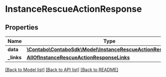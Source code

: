 # InstanceRescueActionResponse

## Properties
Name | Type | Description | Notes
------------ | ------------- | ------------- | -------------
**data** | [**\Contabo\ContaboSdk\Model\InstanceRescueActionResponseData[]**](InstanceRescueActionResponseData.md) |  | 
**_links** | [**AllOfInstanceRescueActionResponseLinks**](AllOfInstanceRescueActionResponseLinks.md) |  | 

[[Back to Model list]](../../README.md#documentation-for-models) [[Back to API list]](../../README.md#documentation-for-api-endpoints) [[Back to README]](../../README.md)

